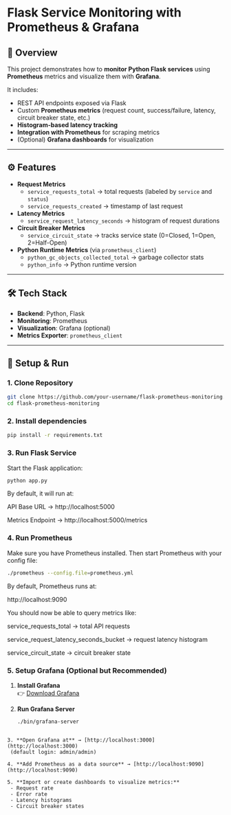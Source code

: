 # Flask Service Monitoring with Prometheus & Grafana  

## 📌 Overview  
This project demonstrates how to **monitor Python Flask services** using **Prometheus** metrics and visualize them with **Grafana**.  

It includes:  
- REST API endpoints exposed via Flask  
- Custom **Prometheus metrics** (request count, success/failure, latency, circuit breaker state, etc.)  
- **Histogram-based latency tracking**  
- **Integration with Prometheus** for scraping metrics  
- (Optional) **Grafana dashboards** for visualization  

---

## ⚙️ Features  

- **Request Metrics**  
  - `service_requests_total` → total requests (labeled by `service` and `status`)  
  - `service_requests_created` → timestamp of last request  
- **Latency Metrics**  
  - `service_request_latency_seconds` → histogram of request durations  
- **Circuit Breaker Metrics**  
  - `service_circuit_state` → tracks service state (0=Closed, 1=Open, 2=Half-Open)  
- **Python Runtime Metrics** (via `prometheus_client`)  
  - `python_gc_objects_collected_total` → garbage collector stats  
  - `python_info` → Python runtime version  

---

## 🛠️ Tech Stack  
- **Backend**: Python, Flask  
- **Monitoring**: Prometheus  
- **Visualization**: Grafana (optional)  
- **Metrics Exporter**: `prometheus_client`  

---

## 🚀 Setup & Run  

### 1. Clone Repository  
```bash
git clone https://github.com/your-username/flask-prometheus-monitoring.git
cd flask-prometheus-monitoring
```

### 2. Install dependencies
```bash
pip install -r requirements.txt
```

### 3. Run Flask Service  
Start the Flask application:  

```bash
python app.py
```
By default, it will run at:

API Base URL → http://localhost:5000

Metrics Endpoint → http://localhost:5000/metrics

### 4. Run Prometheus  
Make sure you have Prometheus installed. Then start Prometheus with your config file:  

```bash
./prometheus --config.file=prometheus.yml
```

By default, Prometheus runs at:

http://localhost:9090

You should now be able to query metrics like:

service_requests_total → total API requests

service_request_latency_seconds_bucket → request latency histogram

service_circuit_state → circuit breaker state


### 5. Setup Grafana (Optional but Recommended)  

1. **Install Grafana**  
   👉 [Download Grafana](https://grafana.com/grafana/download)  

2. **Run Grafana Server**  
   ```bash
   ./bin/grafana-server
  ```

3. **Open Grafana at** → [http://localhost:3000](http://localhost:3000)  
   (default login: admin/admin)

4. **Add Prometheus as a data source** → [http://localhost:9090](http://localhost:9090)

5. **Import or create dashboards to visualize metrics:**  
   - Request rate  
   - Error rate  
   - Latency histograms  
   - Circuit breaker states

